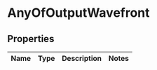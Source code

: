 # AnyOfOutputWavefront

## Properties
Name | Type | Description | Notes
------------ | ------------- | ------------- | -------------
